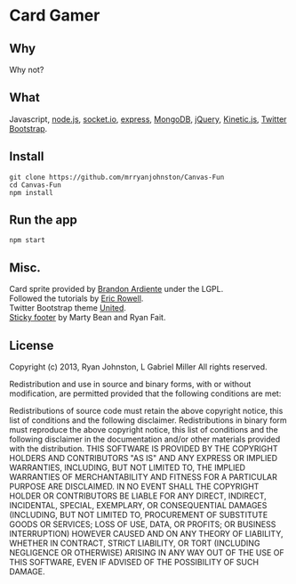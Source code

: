 # Card Gamer
## Why
Why not?
## What
Javascript, [node.js](http://www.nodejs.org),
[socket.io](http://www.socket.io),
[express](http://www.expressjs.com),
[MongoDB](http://www.mongodb.org),
[jQuery](http://jquery.com/), 
[Kinetic.js](http://www.kineticjs.com/),
[Twitter Bootstrap](http://twitter.github.io/bootstrap).
## Install

    git clone https://github.com/mrryanjohnston/Canvas-Fun
    cd Canvas-Fun
    npm install

## Run the app

    npm start

## Misc.
Card sprite provided by [Brandon Ardiente](http://ardisoft.net/svg-z-cards/) under the LGPL.  
Followed the tutorials by [Eric Rowell](http://www.html5canvastutorials.com/kineticjs/html5-canvas-events-tutorials-introduction-with-kineticjs/).  
Twitter Bootstrap theme [United](http://bootswatch.com/united).  
[Sticky footer](http://twitter.github.io/bootstrap/examples/sticky-footer.html) by Marty Bean and Ryan Fait.

## License
Copyright (c) 2013, Ryan Johnston, L Gabriel Miller
All rights reserved.

Redistribution and use in source and binary forms, with or without modification, are permitted provided that the following conditions are met:

Redistributions of source code must retain the above copyright notice, this list of conditions and the following disclaimer.
Redistributions in binary form must reproduce the above copyright notice, this list of conditions and the following disclaimer in the documentation and/or other materials provided with the distribution.
THIS SOFTWARE IS PROVIDED BY THE COPYRIGHT HOLDERS AND CONTRIBUTORS "AS IS" AND ANY EXPRESS OR IMPLIED WARRANTIES, INCLUDING, BUT NOT LIMITED TO, THE IMPLIED WARRANTIES OF MERCHANTABILITY AND FITNESS FOR A PARTICULAR PURPOSE ARE DISCLAIMED. IN NO EVENT SHALL THE COPYRIGHT HOLDER OR CONTRIBUTORS BE LIABLE FOR ANY DIRECT, INDIRECT, INCIDENTAL, SPECIAL, EXEMPLARY, OR CONSEQUENTIAL DAMAGES (INCLUDING, BUT NOT LIMITED TO, PROCUREMENT OF SUBSTITUTE GOODS OR SERVICES; LOSS OF USE, DATA, OR PROFITS; OR BUSINESS INTERRUPTION) HOWEVER CAUSED AND ON ANY THEORY OF LIABILITY, WHETHER IN CONTRACT, STRICT LIABILITY, OR TORT (INCLUDING NEGLIGENCE OR OTHERWISE) ARISING IN ANY WAY OUT OF THE USE OF THIS SOFTWARE, EVEN IF ADVISED OF THE POSSIBILITY OF SUCH DAMAGE.
